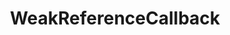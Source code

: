 ---
layout: subpage
title: WeakReferenceCallback
permalink: /ref/winux-common-weakreferencecallback
---